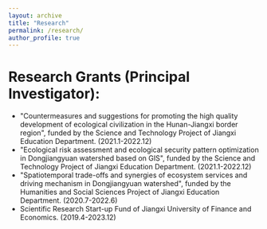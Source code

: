 ```yaml
---
layout: archive
title: "Research"
permalink: /research/
author_profile: true
---
```


Research Grants (Principal Investigator):
=====
* "Countermeasures and suggestions for promoting the high quality development of ecological civilization in the Hunan-Jiangxi border region", funded by the Science and Technology Project of Jiangxi Education Department. (2021.1-2022.12)
* "Ecological risk assessment and ecological security pattern optimization in Dongjiangyuan watershed based on GIS", funded by the Science and Technology Project of Jiangxi Education Department. (2021.1-2022.12)
* "Spatiotemporal trade-offs and synergies of ecosystem services and driving mechanism in Dongjiangyuan watershed", funded by the Humanities and Social Sciences Project of Jiangxi Education Department. (2020.7-2022.6)
* Scientific Research Start-up Fund of Jiangxi University of Finance and Economics. (2019.4-2023.12)
